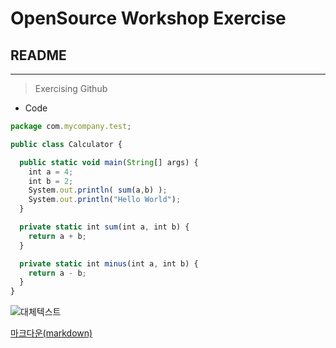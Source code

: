 # OpenSource Workshop Exercise
## README

----

> Exercising Github

* Code

```javascript
package com.mycompany.test;

public class Calculator {

  public static void main(String[] args) {
    int a = 4;
    int b = 2;
    System.out.println( sum(a,b) );
    System.out.println("Hello World");
  }

  private static int sum(int a, int b) {
    return a + b;
  }

  private static int minus(int a, int b) {
    return a - b;
  }
}
```

![대체텍스트](http://pad.haroopress.com/docs/ko/markdown/images/markdown_128.png)

[마크다운(markdown)](http://daringfireball.net/projects/markdown/)

